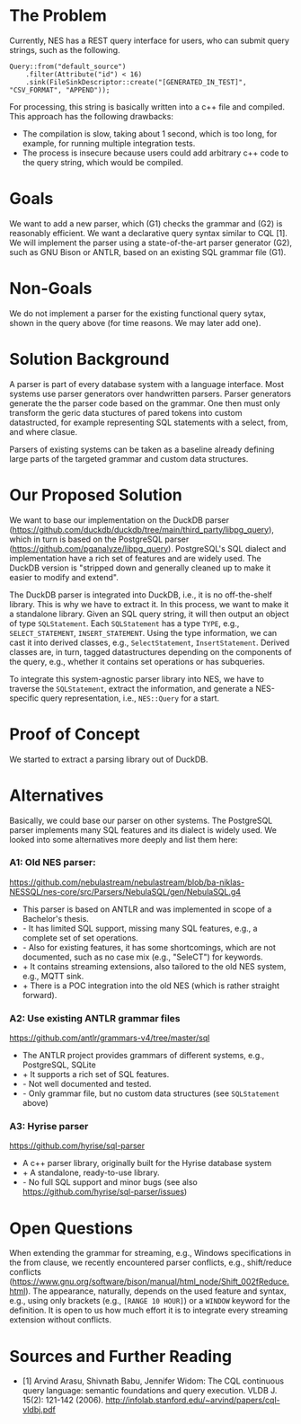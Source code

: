 # The Problem
Currently, NES has a REST query interface for users, who can submit query strings, such as the following.
```
Query::from("default_source")
    .filter(Attribute("id") < 16)
    .sink(FileSinkDescriptor::create("[GENERATED_IN_TEST]", "CSV_FORMAT", "APPEND"));
```

For processing, this string is basically written into a c++ file and compiled.
This approach has the following drawbacks:
- The compilation is slow, taking about 1 second, which is too long, for example, for running multiple integration tests.
- The process is insecure because users could add arbitrary c++ code to the query string, which would be compiled.

# Goals
We want to add a new parser, which (G1) checks the grammar and (G2) is reasonably efficient.
We want a declarative query syntax similar to CQL [1].
We will implement the parser using a state-of-the-art parser generator (G2), such as GNU Bison or ANTLR, based on an existing SQL grammar file (G1).

# Non-Goals
We do not implement a parser for the existing functional query sytax, shown in the query above (for time reasons. We may later add one).

# Solution Background
A parser is part of every database system with a language interface.
Most systems use parser generators over handwritten parsers.
Parser generators generate the the parser code based on the grammar.
One then must only transform the geric data stuctures of pared tokens into custom datastructed, for example representing SQL statements with a select, from, and where clasue.

Parsers of existing systems can be taken as a baseline already defining large parts of the targeted grammar and custom data structures.

# Our Proposed Solution
We want to base our implementation on the DuckDB parser (https://github.com/duckdb/duckdb/tree/main/third_party/libpg_query), which in turn is based on the PostgreSQL parser (https://github.com/pganalyze/libpg_query).
PostgreSQL's SQL dialect and implementation have a rich set of features and are widely used.
The DuckDB version is "stripped down and generally cleaned up to make it easier to modify and extend".

The DuckDB parser is integrated into DuckDB, i.e., it is no off-the-shelf library.
This is why we have to extract it.
In this process, we want to make it a standalone library.
Given an SQL query string, it will then output an object of type `SQLStatement`.
Each `SQLStatement` has a type `TYPE`, e.g., `SELECT_STATEMENT`, `INSERT_STATEMENT`.
Using the type information, we can cast it into derived classes, e.g., `SelectStatement`, `InsertStatement`.
Derived classes are, in turn, tagged datastructures depending on the components of the query, e.g., whether it contains set operations or has subqueries.

To integrate this system-agnostic parser library into NES, we have to traverse the `SQLStatement`, extract the information, and generate a NES-specific query representation, i.e., `NES::Query` for a start.

# Proof of Concept
We started to extract a parsing library out of DuckDB.

# Alternatives
Basically, we could base our parser on other systems.
The PostgreSQL parser implements many SQL features and its dialect is widely used.
We looked into some alternatives more deeply and list them here:

### A1: Old NES parser:
https://github.com/nebulastream/nebulastream/blob/ba-niklas-NESSQL/nes-core/src/Parsers/NebulaSQL/gen/NebulaSQL.g4
- This parser is based on ANTLR and was implemented in scope of a Bachelor's thesis.
-  \- It has limited SQL support, missing many SQL features, e.g., a complete set of set operations.
-  \- Also for existing features, it has some shortcomings, which are not documented, such as no case mix (e.g., "SeleCT") for keywords.
-  \+ It contains streaming extensions, also tailored to the old NES system, e.g., MQTT sink.
-  \+ There is a POC integration into the old NES (which is rather straight forward).

### A2: Use existing ANTLR grammar files
https://github.com/antlr/grammars-v4/tree/master/sql
- The ANTLR project provides grammars of different systems, e.g., PostgreSQL, SQLite
-  \+ It supports a rich set of SQL features.
-  \- Not well documented and tested.
-  \- Only grammar file, but no custom data structures (see `SQLStatement` above)

### A3: Hyrise parser
https://github.com/hyrise/sql-parser
- A c++ parser library, originally built for the Hyrise database system
- \+ A standalone, ready-to-use library.
- \- No full SQL support and minor bugs (see also https://github.com/hyrise/sql-parser/issues)

# Open Questions
When extending the grammar for streaming, e.g., Windows specifications in the from clause, we recently encountered parser conflicts, e.g., shift/reduce conflicts (https://www.gnu.org/software/bison/manual/html_node/Shift_002fReduce.html).
The appearance, naturally, depends on the used feature and syntax, e.g., using only brackets (e.g., `[RANGE 10 HOUR]`) or a `WINDOW` keyword for the definition.
It is open to us how much effort it is to integrate every streaming extension without conflicts.

# Sources and Further Reading
- [1] Arvind Arasu, Shivnath Babu, Jennifer Widom: The CQL continuous query language: semantic foundations and query execution. VLDB J. 15(2): 121-142 (2006).
  http://infolab.stanford.edu/~arvind/papers/cql-vldbj.pdf


